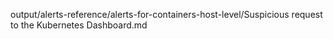 output/alerts-reference/alerts-for-containers-host-level/Suspicious request to the Kubernetes Dashboard.md